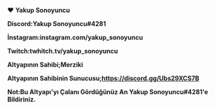 ❤️ **Yakup Sonoyuncu**

**Discord:Yakup Sonoyuncu#4281**


**İnstagram:instagram.com/yakup_sonoyuncu**


**Twitch:twhitch.tv/yakup_sonoyuncu**



**Altyapının Sahibi;Merziki**


**Altyapının Sahibinin Sunucusu;https://discord.gg/Ubs29XCS7B**


**Not:Bu Altyapı'yı Çalanı Gördüğünüz An Yakup Sonoyuncu#4281'e Bildiriniz.**
